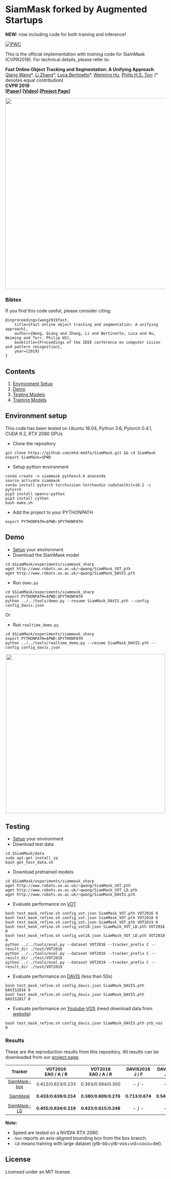 # SiamMask forked by Augmented Startups

**NEW:** now including code for both training and inference!


[![PWC](https://img.shields.io/endpoint.svg?url=https://paperswithcode.com/badge/fast-online-object-tracking-and-segmentation/visual-object-tracking-vot201718)](https://paperswithcode.com/sota/visual-object-tracking-vot201718?p=fast-online-object-tracking-and-segmentation)

This is the official implementation with *training* code for SiamMask (CVPR2019). For technical details, please refer to:

**Fast Online Object Tracking and Segmentation: A Unifying Approach** <br />
[Qiang Wang](http://www.robots.ox.ac.uk/~qwang/)\*, [Li Zhang](http://www.robots.ox.ac.uk/~lz)\*, [Luca Bertinetto](http://www.robots.ox.ac.uk/~luca)\*, [Weiming Hu](https://scholar.google.com/citations?user=Wl4tl4QAAAAJ&hl=en), [Philip H.S. Torr](https://scholar.google.it/citations?user=kPxa2w0AAAAJ&hl=en&oi=ao) (\* denotes equal contribution) <br />
**CVPR 2019** <br />
**[[Paper](https://arxiv.org/abs/1812.05050)] [[Video](https://youtu.be/I_iOVrcpEBw)] [[Project Page](http://www.robots.ox.ac.uk/~qwang/SiamMask)]** <br />


<div align="center">
  <img src="http://www.robots.ox.ac.uk/~qwang/SiamMask/img/SiamMask.jpg" width="600px" />
</div>

### Bibtex
If you find this code useful, please consider citing:

```
@inproceedings{wang2019fast,
    title={Fast online object tracking and segmentation: A unifying approach},
    author={Wang, Qiang and Zhang, Li and Bertinetto, Luca and Hu, Weiming and Torr, Philip HS},
    booktitle={Proceedings of the IEEE conference on computer vision and pattern recognition},
    year={2019}
}
```


## Contents
1. [Environment Setup](#environment-setup)
2. [Demo](#demo)
3. [Testing Models](#testing-models)
4. [Training Models](#training-models)

## Environment setup
This code has been tested on Ubuntu 16.04, Python 3.6, Pytorch 0.4.1, CUDA 9.2, RTX 2080 GPUs

- Clone the repository 
```
git clone https://github.com/mhd-medfa/SiamMask.git && cd SiamMask
export SiamMask=$PWD
```
- Setup python environment
```
conda create -n siammask python=3.6 anaconda
source activate siammask
conda install pytorch torchvision torchaudio cudatoolkit=10.2 -c pytorch
pip3 install opencv-python
pip3 install cython
bash make.sh
```
- Add the project to your PYTHONPATH
```
export PYTHONPATH=$PWD:$PYTHONPATH
```

## Demo
- [Setup](#environment-setup) your environment
- Download the SiamMask model
```shell
cd $SiamMask/experiments/siammask_sharp
wget http://www.robots.ox.ac.uk/~qwang/SiamMask_VOT.pth
wget http://www.robots.ox.ac.uk/~qwang/SiamMask_DAVIS.pth
```
- Run `demo.py`

```shell
cd $SiamMask/experiments/siammask_sharp
export PYTHONPATH=$PWD:$PYTHONPATH
python ../../tools/demo.py --resume SiamMask_DAVIS.pth --config config_davis.json
```
Or

- Run `realtime_demo.py`

```shell
cd $SiamMask/experiments/siammask_sharp
export PYTHONPATH=$PWD:$PYTHONPATH
python ../../tools/realtime_demo.py --resume SiamMask_DAVIS.pth --config config_davis.json
```

<div align="center">
  <img src="http://www.robots.ox.ac.uk/~qwang/SiamMask/img/SiamMask_demo.gif" width="500px" />
</div>


## Testing
- [Setup](#environment-setup) your environment
- Download test data
```shell
cd $SiamMask/data
sudo apt-get install jq
bash get_test_data.sh
```
- Download pretrained models
```shell
cd $SiamMask/experiments/siammask_sharp
wget http://www.robots.ox.ac.uk/~qwang/SiamMask_VOT.pth
wget http://www.robots.ox.ac.uk/~qwang/SiamMask_VOT_LD.pth
wget http://www.robots.ox.ac.uk/~qwang/SiamMask_DAVIS.pth
```
- Evaluate performance on [VOT](http://www.votchallenge.net/)
```shell
bash test_mask_refine.sh config_vot.json SiamMask_VOT.pth VOT2016 0
bash test_mask_refine.sh config_vot.json SiamMask_VOT.pth VOT2018 0
bash test_mask_refine.sh config_vot.json SiamMask_VOT.pth VOT2019 0
bash test_mask_refine.sh config_vot18.json SiamMask_VOT_LD.pth VOT2016 0
bash test_mask_refine.sh config_vot18.json SiamMask_VOT_LD.pth VOT2018 0
python ../../tools/eval.py --dataset VOT2016 --tracker_prefix C --result_dir ./test/VOT2016
python ../../tools/eval.py --dataset VOT2018 --tracker_prefix C --result_dir ./test/VOT2018
python ../../tools/eval.py --dataset VOT2019 --tracker_prefix C --result_dir ./test/VOT2019
```
- Evaluate performance on [DAVIS](https://davischallenge.org/) (less than 50s)
```shell
bash test_mask_refine.sh config_davis.json SiamMask_DAVIS.pth DAVIS2016 0
bash test_mask_refine.sh config_davis.json SiamMask_DAVIS.pth DAVIS2017 0
```
- Evaluate performance on [Youtube-VOS](https://youtube-vos.org/) (need download data from [website](https://youtube-vos.org/dataset/download))
```shell
bash test_mask_refine.sh config_davis.json SiamMask_DAVIS.pth ytb_vos 0
```

### Results
These are the reproduction results from this repository. All results can be downloaded from our [project page](http://www.robots.ox.ac.uk/~qwang/SiamMask/).

|                           <sub>Tracker</sub>                           |      <sub>VOT2016</br>EAO /  A / R</sub>     |      <sub>VOT2018</br>EAO / A / R</sub>      |  <sub>DAVIS2016</br>J / F</sub>  |  <sub>DAVIS2017</br>J / F</sub>  |     <sub>Youtube-VOS</br>J_s / J_u / F_s / F_u</sub>     |     <sub>Speed</sub>     |
|:----------------------------------------------------------------------:|:--------------------------------------------:|:--------------------------------------------:|:--------------------------------:|:--------------------------------:|:--------------------------------------------------------:|:------------------------:|
| <sub>[SiamMask-box](http://www.robots.ox.ac.uk/~qwang/SiamMask/)</sub> |       <sub>0.412/0.623/0.233</sub>       |       <sub>0.363/0.584/0.300</sub>       |               - / -              |               - / -              |                      - / - / - / -                       | <sub>**77** FPS</sub> |
| <sub>[SiamMask](http://www.robots.ox.ac.uk/~qwang/SiamMask/)</sub> | <sub>**0.433**/**0.639**/**0.214**</sub> | <sub>**0.380**/**0.609**/**0.276**</sub> | <sub>**0.713**/**0.674**</sub> | <sub>**0.543**/**0.585**</sub> | <sub>**0.602**/**0.451**/**0.582**/**0.477**</sub> |   <sub>56 FPS</sub>   |
| <sub>[SiamMask-LD](http://www.robots.ox.ac.uk/~qwang/SiamMask/)</sub> | <sub>**0.455**/**0.634**/**0.219**</sub> | <sub>**0.423**/**0.615**/**0.248**</sub> | - / - | - / - | - / - / - / - | <sub>56 FPS</sub> |

**Note:** 
- Speed are tested on a NVIDIA RTX 2080. 
- `-box` reports an axis-aligned bounding box from the box branch.
- `-LD` means training with large dataset (ytb-bb+ytb-vos+vid+coco+det).

## License
Licensed under an MIT license.

